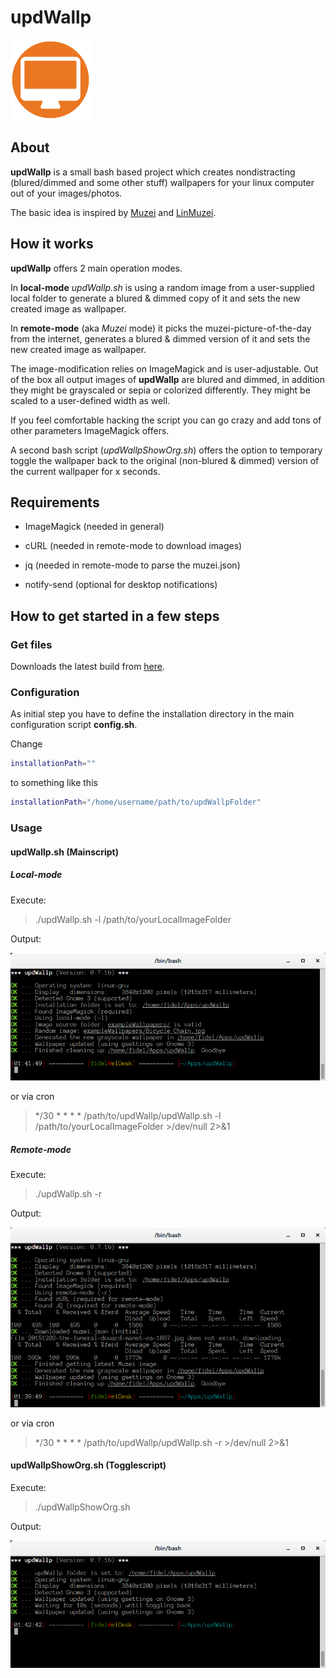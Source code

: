 # updWallp

![Logo](https://raw.githubusercontent.com/yafp/updWallp/master/img/appIcon_128px.png)


## About
**updWallp** is a small bash based project which creates nondistracting (blured/dimmed and some other stuff) wallpapers for your linux computer out of your images/photos.

The basic idea is inspired by [Muzei](https://github.com/romannurik/muzei/) and [LinMuzei](https://github.com/aepirli/linmuzei).



## How it works

**updWallp** offers 2 main operation modes.

In **local-mode** *updWallp.sh* is using a random image from a user-supplied local folder to generate a blured & dimmed copy of it and sets the new created image as wallpaper.

In **remote-mode** (aka *Muzei* mode) it picks the muzei-picture-of-the-day from the internet, generates a blured & dimmed version of it and sets the new created image as wallpaper.

The image-modification relies on ImageMagick and is user-adjustable.
Out of the box all output images of **updWallp** are blured and dimmed, in addition they might be grayscaled or sepia or colorized differently. They might be scaled to a user-defined width as well.

If you feel comfortable hacking the script you can go crazy and add tons of other parameters ImageMagick offers.

A second bash script (*updWallpShowOrg.sh*) offers the option to temporary toggle the wallpaper back to the original (non-blured & dimmed) version of the current wallpaper for x seconds.



## Requirements
- ImageMagick (needed in general)

- cURL (needed in remote-mode to download images)

- jq (needed in remote-mode to parse the muzei.json)

- notify-send (optional for desktop notifications)


## How to get started in a few steps
### Get files
Downloads the latest build from [here](https://github.com/yafp/updWallp/archive/master.zip).

### Configuration
As initial step you have to define the installation directory in the main configuration script **config.sh**.

Change
```bash
installationPath=""
```

to something like this
```bash
installationPath="/home/username/path/to/updWallpFolder"
```



### Usage
#### updWallp.sh (Mainscript)
##### Local-mode
Execute:

> ./updWallp.sh -l /path/to/yourLocalImageFolder

Output:

![updWallp_l](https://raw.githubusercontent.com/yafp/updWallp/master/doc/ss_updWallp_l.png)

or via cron
> */30 * * * * /path/to/updWallp/updWallp.sh -l /path/to/yourLocalImageFolder >/dev/null 2>&1

##### Remote-mode
Execute:

> ./updWallp.sh -r

Output:

![updWallp_r](https://raw.githubusercontent.com/yafp/updWallp/master/doc/ss_updWallp_r.png)

or via cron
> */30 * * * * /path/to/updWallp/updWallp.sh -r >/dev/null 2>&1


#### updWallpShowOrg.sh (Togglescript)
Execute:

> ./updWallpShowOrg.sh

Output:

![updWallpShowOrg](https://raw.githubusercontent.com/yafp/updWallp/master/doc/ss_updWallpShowOrg.png)
